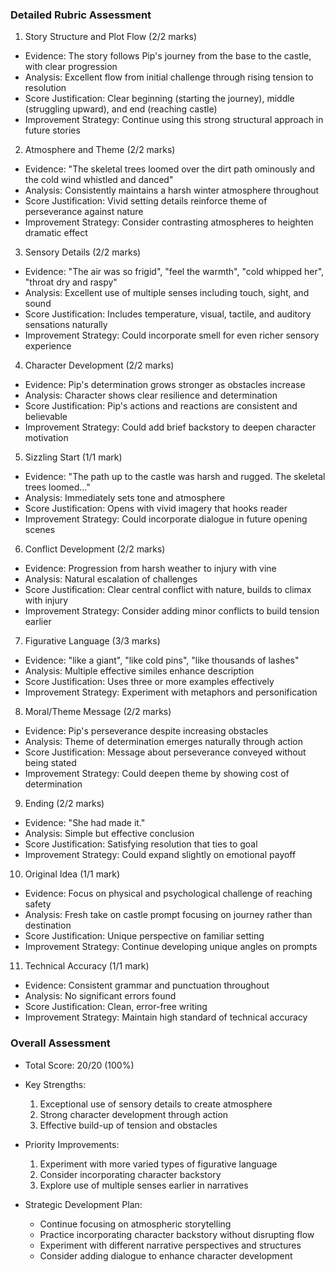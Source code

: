 ### Detailed Rubric Assessment

1. Story Structure and Plot Flow (2/2 marks)

- Evidence: The story follows Pip's journey from the base to the castle, with clear progression
- Analysis: Excellent flow from initial challenge through rising tension to resolution
- Score Justification: Clear beginning (starting the journey), middle (struggling upward), and end (reaching castle)
- Improvement Strategy: Continue using this strong structural approach in future stories

2. Atmosphere and Theme (2/2 marks)

- Evidence: "The skeletal trees loomed over the dirt path ominously and the cold wind whistled and danced"
- Analysis: Consistently maintains a harsh winter atmosphere throughout
- Score Justification: Vivid setting details reinforce theme of perseverance against nature
- Improvement Strategy: Consider contrasting atmospheres to heighten dramatic effect

3. Sensory Details (2/2 marks)

- Evidence: "The air was so frigid", "feel the warmth", "cold whipped her", "throat dry and raspy"
- Analysis: Excellent use of multiple senses including touch, sight, and sound
- Score Justification: Includes temperature, visual, tactile, and auditory sensations naturally
- Improvement Strategy: Could incorporate smell for even richer sensory experience

4. Character Development (2/2 marks)

- Evidence: Pip's determination grows stronger as obstacles increase
- Analysis: Character shows clear resilience and determination
- Score Justification: Pip's actions and reactions are consistent and believable
- Improvement Strategy: Could add brief backstory to deepen character motivation

5. Sizzling Start (1/1 mark)

- Evidence: "The path up to the castle was harsh and rugged. The skeletal trees loomed..."
- Analysis: Immediately sets tone and atmosphere
- Score Justification: Opens with vivid imagery that hooks reader
- Improvement Strategy: Could incorporate dialogue in future opening scenes

6. Conflict Development (2/2 marks)

- Evidence: Progression from harsh weather to injury with vine
- Analysis: Natural escalation of challenges
- Score Justification: Clear central conflict with nature, builds to climax with injury
- Improvement Strategy: Consider adding minor conflicts to build tension earlier

7. Figurative Language (3/3 marks)

- Evidence: "like a giant", "like cold pins", "like thousands of lashes"
- Analysis: Multiple effective similes enhance description
- Score Justification: Uses three or more examples effectively
- Improvement Strategy: Experiment with metaphors and personification

8. Moral/Theme Message (2/2 marks)

- Evidence: Pip's perseverance despite increasing obstacles
- Analysis: Theme of determination emerges naturally through action
- Score Justification: Message about perseverance conveyed without being stated
- Improvement Strategy: Could deepen theme by showing cost of determination

9. Ending (2/2 marks)

- Evidence: "She had made it."
- Analysis: Simple but effective conclusion
- Score Justification: Satisfying resolution that ties to goal
- Improvement Strategy: Could expand slightly on emotional payoff

10. Original Idea (1/1 mark)

- Evidence: Focus on physical and psychological challenge of reaching safety
- Analysis: Fresh take on castle prompt focusing on journey rather than destination
- Score Justification: Unique perspective on familiar setting
- Improvement Strategy: Continue developing unique angles on prompts

11. Technical Accuracy (1/1 mark)

- Evidence: Consistent grammar and punctuation throughout
- Analysis: No significant errors found
- Score Justification: Clean, error-free writing
- Improvement Strategy: Maintain high standard of technical accuracy

### Overall Assessment

- Total Score: 20/20 (100%)
- Key Strengths:

  1. Exceptional use of sensory details to create atmosphere
  2. Strong character development through action
  3. Effective build-up of tension and obstacles

- Priority Improvements:

  1. Experiment with more varied types of figurative language
  2. Consider incorporating character backstory
  3. Explore use of multiple senses earlier in narratives

- Strategic Development Plan:
  - Continue focusing on atmospheric storytelling
  - Practice incorporating character backstory without disrupting flow
  - Experiment with different narrative perspectives and structures
  - Consider adding dialogue to enhance character development
